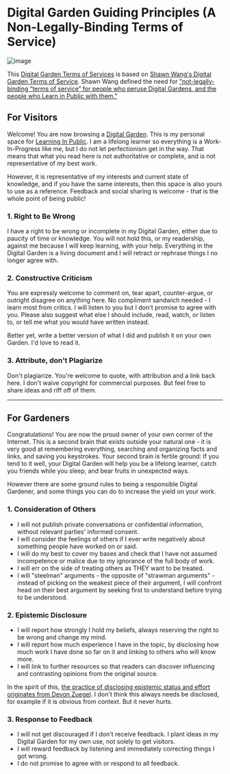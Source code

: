 # Digital Garden Guiding Principles (A Non-Legally-Binding Terms of Service)

![image](https://user-images.githubusercontent.com/6764957/75324412-e3bc2480-5844-11ea-90be-4a26b6a64000.png)

This [Digital Garden Terms of Services](/_pages/digital_garden_tos.md) is based on [Shawn Wang's Digital Garden Terms of Service](https://github.com/swyxio/digital-garden-tos.git). Shawn Wang defined the need for ["not-legally-binding “terms of service” for people who peruse Digital Gardens, and the people who Learn in Public with them."](https://www.swyx.io/digital-garden-tos)

## For Visitors

Welcome! You are now browsing a [Digital Garden](/about). This is my personal space for [Learning In Public](https://www.swyx.io/writing/learn-in-public). I am a lifelong learner so everything is a Work-In-Progress like me, but I do not let perfectionism get in the way. That means that what you read here is not authoritative or complete, and is not representative of my best work. 

However, it is representative of my interests and current state of knowledge, and if you have the same interests, then this space is also yours to use as a reference. Feedback and social sharing is welcome - that is the whole point of being public!

### 1. Right to Be Wrong

I have a right to be wrong or incomplete in my Digital Garden, either due to paucity of time or knowledge. You will not hold this, or my readership, against me because I will keep learning, with your help. Everything in the Digital Garden is a living document and I will retract or rephrase things I no longer agree with.

### 2. Constructive Criticism

You are expressly welcome to comment on, tear apart, counter-argue, or outright disagree on anything here. No compliment sandwich needed - I learn most from critics. I will listen to you but I don't promise to agree with you. Please also suggest what else I should include, read, watch, or listen to, or tell me what you would have written instead. 

Better yet, write a better version of what I did and publish it on your own Garden. I'd love to read it.

### 3. Attribute, don't Plagiarize

Don't plagiarize. You're welcome to quote, with attribution and a link back here. I don't waive copyright for commercial purposes. But feel free to share ideas and riff off of them.

---

## For Gardeners

Congratulations! You are now the proud owner of your own corner of the Internet. This is a second brain that exists outside your natural one - it is very good at remembering everything, searching and organizing facts and links, and saving you keystrokes. Your second brain is fertile ground: If you tend to it well, your Digital Garden will help you be a lifelong learner, catch you friends while you sleep, and bear fruits in unexpected ways.

However there are some ground rules to being a responsible Digital Gardener, and some things you can do to increase the yield on your work.

### 1. Consideration of Others

- I will not publish private conversations or confidential information, without relevant parties' informed consent.
- I will consider the feelings of others if I ever write negatively about something people have worked on or said. 
- I will do my best to cover my bases and check that I have not assumed incompetence or malice due to my ignorance of the full body of work. 
- I will err on the side of treating others as THEY want to be treated. 
- I will "steelman" arguments - the opposite of "strawman arguments" - instead of picking on the weakest piece of their argument, I will confront head on their best argument by seeking first to understand before trying to be understood.

### 2. Epistemic Disclosure

- I will report how strongly I hold my beliefs, always reserving the right to be wrong and change my mind. 
- I will report how much experience I have in the topic, by disclosing how much work I have done so far on it and linking to others who will know more.
- I will link to further resources so that readers can discover influencing and contrasting opinions from the original source.

In the spirit of this, [the practice of disclosing epistemic status and effort originates from Devon Zuegel](https://devonzuegel.com/post/epistemic-statuses-are-lazy-and-that-is-a-good-thing). I don't think this always needs be disclosed, for example if it is obvious from context. But it never hurts.

### 3. Response to Feedback 

- I will not get discouraged if I don't receive feedback. I plant ideas in my Digital Garden for my own use, not solely to get visitors.
- I will reward feedback by listening and immediately correcting things I got wrong.
- I do not promise to agree with or respond to all feedback.
